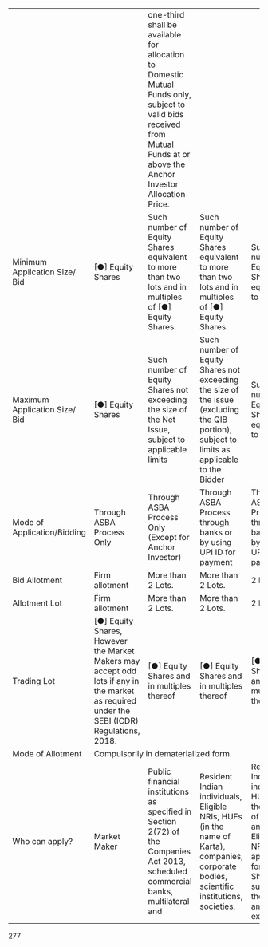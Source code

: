 <table><tr><td></td><td></td><td>one-third shall be available for allocation to Domestic Mutual Funds only, subject to valid bids received from Mutual Funds at or above the Anchor Investor Allocation Price.</td><td></td><td></td></tr><tr><td>Minimum Application Size/ Bid</td><td>[●] Equity Shares</td><td>Such number of Equity Shares equivalent to more than two lots and in multiples of [●] Equity Shares.</td><td>Such number of Equity Shares equivalent to more than two lots and in multiples of [●] Equity Shares.</td><td>Such number of Equity Shares equivalent to two lots</td></tr><tr><td>Maximum Application Size/ Bid</td><td>[●] Equity Shares</td><td>Such number of Equity Shares not exceeding the size of the Net Issue, subject to applicable limits</td><td>Such number of Equity Shares not exceeding the size of the issue (excluding the QIB portion), subject to limits as applicable to the Bidder</td><td>Such number of Equity Shares equivalent to two lots</td></tr><tr><td>Mode of Application/Bidding</td><td>Through ASBA Process Only</td><td>Through ASBA Process Only (Except for Anchor Investor)</td><td>Through ASBA Process through banks or by using UPI ID for payment</td><td>Through ASBA Process through banks or by using UPI ID for payment</td></tr><tr><td>Bid Allotment</td><td>Firm allotment</td><td>More than 2 Lots.</td><td>More than 2 Lots.</td><td>2 Lots</td></tr><tr><td>Allotment Lot</td><td>Firm allotment</td><td>More than 2 Lots.</td><td>More than 2 Lots.</td><td>2 Lots</td></tr><tr><td>Trading Lot</td><td>[●] Equity Shares, However the Market Makers may accept odd lots if any in the market as required under the SEBI (ICDR) Regulations, 2018.</td><td>[●] Equity Shares and in multiples thereof</td><td>[●] Equity Shares and in multiples thereof</td><td>[●] Equity Shares and in multiples thereof</td></tr><tr><td>Mode of Allotment</td><td colspan="4">Compulsorily in dematerialized form.</td></tr><tr><td>Who can apply?</td><td>Market Maker</td><td>Public financial institutions as specified in Section 2(72) of the Companies Act 2013, scheduled commercial banks, multilateral and</td><td>Resident Indian individuals, Eligible NRIs, HUFs (in the name of Karta), companies, corporate bodies, scientific institutions, societies,</td><td>Resident Indian individuals, HUFs (in the name of Karta) and Eligible NRIs applying for Equity Shares such that the Bid amount exceed</td></tr></table>

277